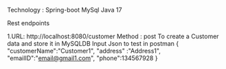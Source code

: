Technology : 
Spring-boot
MySql
Java 17

Rest endpoints

1.URL:  http://localhost:8080/customer
Method : post
To create a Customer data and store it in MySQLDB
Input Json to test in postman
{
		"customerName":"Customer1",
		"address" :"Address1",
		"emailID":"email@gmail1.com",
		"phone":134567928
		}
